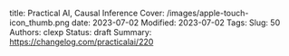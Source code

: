 title: Practical AI, Causal Inference
Cover: /images/apple-touch-icon_thumb.png
date: 2023-07-02
Modified: 2023-07-02
Tags:
Slug: 50
Authors: clexp
Status: draft
Summary:
https://changelog.com/practicalai/220
